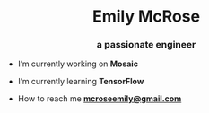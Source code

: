 <h1 align="center">Emily McRose</h1>
<h3 align="center">a passionate engineer</h3>

- I’m currently working on **Mosaic**

- I’m currently learning **TensorFlow**

- How to reach me **mcroseemily@gmail.com**

